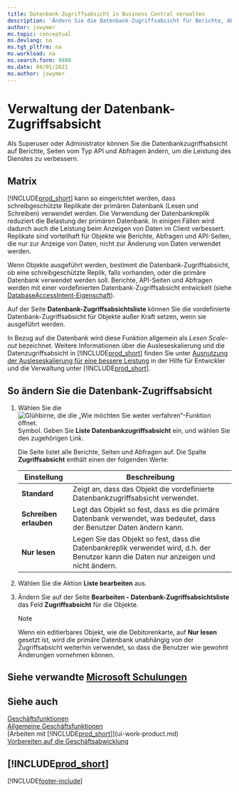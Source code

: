 ```yaml
---
title: Datenbank-Zugriffsabsicht in Business Central verwalten
description: 'Ändern Sie die Datenbank-Zugriffsabsicht für Berichte, API-Seiten und Abfragen.'
author: jswymer
ms.topic: conceptual
ms.devlang: na
ms.tgt_pltfrm: na
ms.workload: na
ms.search.form: 9880
ms.date: 04/01/2021
ms.author: jswymer
---
```

# <a name="managing-database-access-intent" />Verwaltung der Datenbank-Zugriffsabsicht

Als Superuser oder Administrator können Sie die Datenbankzugriffsabsicht auf Berichte, Seiten vom Typ API und Abfragen ändern, um die Leistung des Dienstes zu verbessern.

## <a name="overview" />Matrix

[!INCLUDE[prod_short](includes/prod_short.md)] kann so eingerichtet werden, dass schreibgeschützte Replikate der primären Datenbank (Lesen und Schreiben) verwendet werden. Die Verwendung der Datenbankreplik reduziert die Belastung der primären Datenbank. In einigen Fällen wird dadurch auch die Leistung beim Anzeigen von Daten im Client verbessert. Replikate sind vorteilhaft für Objekte wie Berichte, Abfragen und API-Seiten, die nur zur Anzeige von Daten, nicht zur Änderung von Daten verwendet werden.

Wenn Objekte ausgeführt werden, bestimmt die Datenbank-Zugriffsabsicht, ob eine schreibgeschützte Replik, falls vorhanden, oder die primäre Datenbank verwendet werden soll. Berichte, API-Seiten und Abfragen werden mit einer vordefinierten Datenbank-Zugriffsabsicht entwickelt (siehe [DatabaseAccessIntent-Eigenschaft](/dynamics365/business-central/dev-itpro/developer/properties/devenv-dataaccessintent-property)).

Auf der Seite **Datenbank-Zugriffsabsichtsliste** können Sie die vordefinierte Datenbank-Zugriffsabsicht für Objekte außer Kraft setzen, wenn sie ausgeführt werden.

In Bezug auf die Datenbank wird diese Funktion allgemein als *Lesen Scale-out* bezeichnet. Weitere Informationen über die Ausleseskalierung und die Datenzugriffsabsicht in [!INCLUDE[prod_short](includes/prod_short.md)] finden Sie unter [Ausnutzung der Ausleseskalierung für eine bessere Leistung](/dynamics365/business-central/dev-itpro/administration/database-read-scale-out-overview) in der Hilfe für Entwickler und die Verwaltung unter [!INCLUDE[prod_short](includes/prod_short.md)].

## <a name="to-change-the-database-access-intent" />So ändern Sie die Datenbank-Zugriffsabsicht

1. Wählen Sie die ![Glühbirne, die die „Wie möchten Sie weiter verfahren“-Funktion öffnet.](media/ui-search/search_small.png "Sagen Sie mir, was Sie tun möchten") Symbol. Geben Sie **Liste Datenbankzugriffsabsicht** ein, und wählen Sie den zugehörigen Link.

    Die Seite listet alle Berichte, Seiten und Abfragen auf. Die Spalte **Zugriffsabsicht** enthält einen der folgenden Werte:

    |**Einstellung**|**Beschreibung**|  
    |------------|-------------|  
    |**Standard**|Zeigt an, dass das Objekt die vordefinierte Datenbankzugriffsabsicht verwendet.|
    |**Schreiben erlauben**|Legt das Objekt so fest, dass es die primäre Datenbank verwendet, was bedeutet, dass der Benutzer Daten ändern kann.|
    |**Nur lesen**|Legen Sie das Objekt so fest, dass die Datenbankreplik verwendet wird, d.h. der Benutzer kann die Daten nur anzeigen und nicht ändern.|

2. Wählen Sie die Aktion **Liste bearbeiten** aus.

3. Ändern Sie auf der Seite **Bearbeiten - Datenbank-Zugriffsabsichtsliste** das Feld **Zugriffsabsicht** für die Objekte.

    > [!NOTE]
    > Wenn ein editierbares Objekt, wie die Debitorenkarte, auf **Nur lesen** gesetzt ist, wird die primäre Datenbank unabhängig von der Zugriffsabsicht weiterhin verwendet, so dass die Benutzer wie gewohnt Änderungen vornehmen können.

## <a name="see-related-microsoft-trainingtrainingpathsdeploy-configure-dynamics-365-business-central" />Siehe verwandte [Microsoft Schulungen](/training/paths/deploy-configure-dynamics-365-business-central/)

## <a name="see-also" />Siehe auch
[Geschäftsfunktionen](across-business-functionality.md)  
[Allgemeine Geschäftsfunktionen](ui-across-business-areas.md)  
[Arbeiten mit [!INCLUDE[prod_short](includes/prod_short.md)]](ui-work-product.md)  
[Vorbereiten auf die Geschäftsabwicklung](ui-get-ready-business.md)    

## <a name="includeprodshortincludesfreetrialmdmd" />[!INCLUDE[prod_short](includes/free_trial_md.md)]


[!INCLUDE[footer-include](includes/footer-banner.md)]
